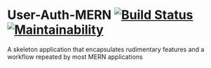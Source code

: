 # User-Auth-MERN [![Build Status](https://travis-ci.org/katunold/User-Auth-MERN.svg?branch=story%2Ftests)](https://travis-ci.org/katunold/User-Auth-MERN) [![Maintainability](https://api.codeclimate.com/v1/badges/eb000bd03c0c24b9786e/maintainability)](https://codeclimate.com/github/katunold/User-Auth-MERN/maintainability)
A skeleton application that encapsulates rudimentary features and a workflow repeated by most MERN applications

